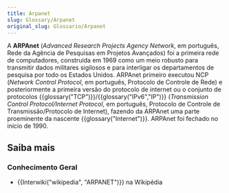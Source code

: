 ```yaml
---
title: Arpanet
slug: Glossary/Arpanet
original_slug: Glossario/Arpanet
---
```


A **ARPAnet** (_Advanced Research Projects Agency Network_, em português, Rede da Agência de Pesquisas em Projetos Avançados) foi a primeira rede de computadores, construída em 1969 como um meio robusto para transmitir dados militares sigilosos e para interligar os departamentos de pesquisa por todo os Estados Unidos. ARPAnet primeiro executou NCP (_Network Control Protocol_, em português, Protocolo de Controle de Rede) e posteriormente a primeira versão do protocolo de internet ou o conjunto de protocolos {{glossary("TCP")}}/{{glossary("IPv6","IP")}} (_Transmission Control Protocol/Internet Protocol_, em português, Protocolo de Controle de Transmissão/Protocolo de Internet), fazendo da ARPAnet uma parte proeminente da nascente {{glossary("Internet")}}. ARPAnet foi fechado no início de 1990.

## Saiba mais

### Conhecimento Geral

- {{Interwiki("wikipedia", "ARPANET")}} na Wikipédia

